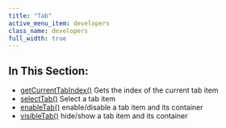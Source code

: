 ```yaml
---
title: "Tab"
active_menu_item: developers
class_name: developers
full_width: true
---
```



## In This Section:

 - [getCurrentTabIndex()](/developers/user-guide/scripting-apis/client-api/widget-object-functions/tab/getcurrenttabindex)
    Gets the index of the current tab item
 - [selectTab()](/developers/user-guide/scripting-apis/client-api/widget-object-functions/tab/selecttab)
    Select a tab item
 - [enableTab()](/developers/user-guide/scripting-apis/client-api/widget-object-functions/tab/enabletab)
    enable/disable a tab item and its container
 - [visibleTab()](/developers/user-guide/scripting-apis/client-api/widget-object-functions/tab/visibletab)
    hide/show a tab item and its container
